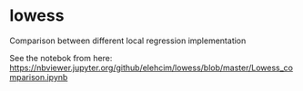 # lowess
Comparison between different local regression implementation


See the notebok from here: https://nbviewer.jupyter.org/github/elehcim/lowess/blob/master/Lowess_comparison.ipynb
